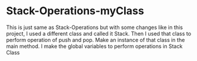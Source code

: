 # Stack-Operations-myClass
This is just same as Stack-Operations but with some changes like in this project, I used a different class and called it Stack. Then I used that class to perform operation of push and pop. Make an instance of that class in the main method. I make the global variables to perform operations in Stack Class
